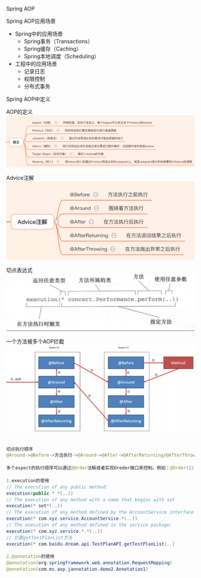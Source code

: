 

Spring AOP




Spring AOP应用场景

- Spring中的应用场景
  - Spring事务（Transactions）
  - Spring缓存（Caching）
  - Spring本地调度（Scheduling）
- 工程中的应用场景
  - 记录日志
  - 权限控制
  - 分布式事务



Spring AOP中定义

AOP的定义
![AOP的定义](./image/aop定义.png)



Advice注解
![advice注解](./image/advice注解.png)



切点表达式
![切点表达式.png](./image/切点表达式.png)



一个方法被多个AOP拦截
![一个方法被多个aop拦截](./image/一个方法被多个aop拦截.png)



```java

切点执行顺序
@Around->@Before->方法执行->@Around->@After->@AfterReturning/@AfterThrowing

多个aspect的执行顺序可以通过@Order注解或者实现Oreder接口来控制。例如：@Order(2)
    
1.execution的使用
// The execution of any public method:
execution(public * *(..))
// The execution of any method with a name that begins with set
execution(* set*(..))
// The execution of any method defined by the AccountService interface
execution(* com.xyz.service.AccountService.*(..))
// The execution of any method defined in the service package:
execution(* com.xyz.service.*.*(..))
// 拦截getTestPlanList方法
execution(* com.baidu.dream.api.TestPlanAPI.getTestPlanList(..)   

2.@annotation的使用    
@annotation(org.springframework.web.annotation.RequestMapping)
@annotation(com.ms.aop.jannotation.demo2.Annotation1) 
    
```





